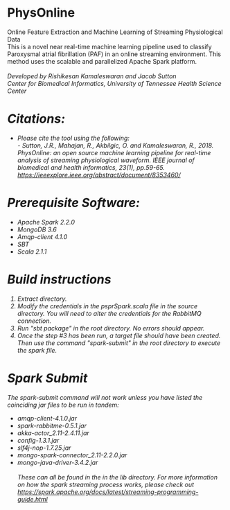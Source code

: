 # PhysOnline
Online Feature Extraction and Machine Learning of Streaming Physiological Data
<br> This is a novel near real-time machine learning pipeline used to classify Paroxysmal atrial fibrillation (PAF) in an online streaming environment. This method uses the scalable and parallelized Apache Spark platform.
<br> 
<br> <i>Developed by Rishikesan Kamaleswaran and Jacob Sutton
<br> <i>Center for Biomedical Informatics, University of Tennessee Health Science Center

# Citations:
- Please cite the tool using the following:
<br> - Sutton, J.R., Mahajan, R., Akbilgic, O. and Kamaleswaran, R., 2018. PhysOnline: an open source machine learning pipeline for real-time analysis of streaming physiological waveform. IEEE journal of biomedical and health informatics, 23(1), pp.59-65.
<br> https://ieeexplore.ieee.org/abstract/document/8353460/

# Prerequisite Software:
  - Apache Spark 2.2.0
  - MongoDB 3.6
  - Amqp-client 4.1.0
  - SBT
  - Scala 2.1.1
  
# Build instructions
  1) Extract directory.
  2) Modify the credentials in the psprSpark.scala file in the source directory. You will need to alter the credentials for the RabbitMQ connection.
  3) Run "sbt package" in the root directory. No errors should appear.
  4) Once the step #3 has been run, a target file should have been created. Then use the command "spark-submit" in the root directory to execute the spark file.

# Spark Submit
The spark-submit command will not work unless you have listed the coinciding jar files to be run in tandem:
   - amqp-client-4.1.0.jar
   - spark-rabbitme-0.5.1.jar
   - akka-actor_2.11-2.4.11.jar
   - config-1.3.1.jar
   - slf4j-nop-1.7.25.jar
   - mongo-spark-connector_2.11-2.2.0.jar
   - mongo-java-driver-3.4.2.jar  
<br>These can all be found in the in the lib directory.
For more information on how the spark streaming process works, please check out https://spark.apache.org/docs/latest/streaming-programming-guide.html

